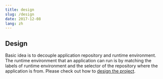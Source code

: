 ```yaml
---
title: design
slug: /design
date: 2017-12-08
lang: zh
---
```


## Design

Basic idea is to decouple application repository and runtime environment. The runtime environment that an application can run is by matching the labels of runtime environment and the selector of the repository where the application is from. Please check out how to [design the project](https://github.com/openpitrix/openpitrix/blob/master/docs/design/README.md).
